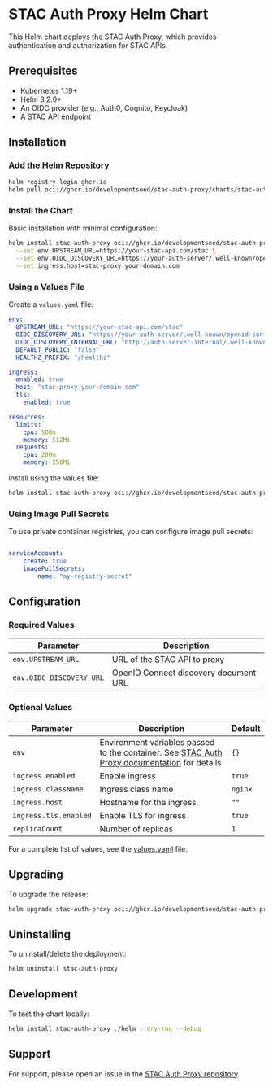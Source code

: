 # STAC Auth Proxy Helm Chart

This Helm chart deploys the STAC Auth Proxy, which provides authentication and authorization for STAC APIs.

## Prerequisites

- Kubernetes 1.19+
- Helm 3.2.0+
- An OIDC provider (e.g., Auth0, Cognito, Keycloak)
- A STAC API endpoint

## Installation

### Add the Helm Repository

```bash
helm registry login ghcr.io
helm pull oci://ghcr.io/developmentseed/stac-auth-proxy/charts/stac-auth-proxy --version 0.1.0
```

### Install the Chart

Basic installation with minimal configuration:

```bash
helm install stac-auth-proxy oci://ghcr.io/developmentseed/stac-auth-proxy/charts/stac-auth-proxy \
  --set env.UPSTREAM_URL=https://your-stac-api.com/stac \
  --set env.OIDC_DISCOVERY_URL=https://your-auth-server/.well-known/openid-configuration \
  --set ingress.host=stac-proxy.your-domain.com
```

### Using a Values File

Create a `values.yaml` file:

```yaml
env:
  UPSTREAM_URL: "https://your-stac-api.com/stac"
  OIDC_DISCOVERY_URL: "https://your-auth-server/.well-known/openid-configuration"
  OIDC_DISCOVERY_INTERNAL_URL: "http://auth-server-internal/.well-known/openid-configuration"
  DEFAULT_PUBLIC: "false"
  HEALTHZ_PREFIX: "/healthz"

ingress:
  enabled: true
  host: "stac-proxy.your-domain.com"
  tls:
    enabled: true

resources:
  limits:
    cpu: 500m
    memory: 512Mi
  requests:
    cpu: 200m
    memory: 256Mi
```

Install using the values file:

```bash
helm install stac-auth-proxy oci://ghcr.io/developmentseed/stac-auth-proxy/charts/stac-auth-proxy -f values.yaml
```

### Using Image Pull Secrets

To use private container registries, you can configure image pull secrets:

```yaml

serviceAccount:
    create: true
    imagePullSecrets:
        name: "my-registry-secret"
```


## Configuration

### Required Values

| Parameter | Description |
|-----------|-------------|
| `env.UPSTREAM_URL` | URL of the STAC API to proxy |
| `env.OIDC_DISCOVERY_URL` | OpenID Connect discovery document URL |

### Optional Values

| Parameter | Description | Default |
|-----------|-------------|---------|
| `env` | Environment variables passed to the container. See [STAC Auth Proxy documentation](https://github.com/developmentseed/stac-auth-proxy#configuration) for details | `{}` |
| `ingress.enabled` | Enable ingress | `true` |
| `ingress.className` | Ingress class name | `nginx` |
| `ingress.host` | Hostname for the ingress | `""` |
| `ingress.tls.enabled` | Enable TLS for ingress | `true` |
| `replicaCount` | Number of replicas | `1` |

For a complete list of values, see the [values.yaml](./values.yaml) file.

## Upgrading

To upgrade the release:

```bash
helm upgrade stac-auth-proxy oci://ghcr.io/developmentseed/stac-auth-proxy/charts/stac-auth-proxy -f values.yaml
```

## Uninstalling

To uninstall/delete the deployment:

```bash
helm uninstall stac-auth-proxy
```

## Development

To test the chart locally:

```bash
helm install stac-auth-proxy ./helm --dry-run --debug
```

## Support

For support, please open an issue in the [STAC Auth Proxy repository](https://github.com/developmentseed/stac-auth-proxy/issues). 